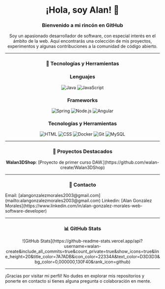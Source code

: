 <h1 align="center">¡Hola, soy Alan! 👋</h1>

### <h3 align="center">Bienvenido a mi rincón en GitHub</h3>
<p align="center">Soy un apasionado desarrollador de software, con especial interés en el ámbito de la web. Aquí encontrarás una colección de mis proyectos, experimentos y algunas contribuciones a la comunidad de código abierto.</p>

---

### <h3 align="center">🚀 Tecnologías y Herramientas</h3>

#### <h3 align="center">Lenguajes</h3>
<p align="center">
  <img src="https://img.shields.io/badge/Java-ED8B00?style=for-the-badge&logo=openjdk&logoColor=white" alt="Java"/>
  <img src="https://img.shields.io/badge/JavaScript-323330?style=for-the-badge&logo=javascript&logoColor=F7DF1E" alt="JavaScript"/>
</p>

#### <h3 align="center">Frameworks</h3>
<p align="center">
  <img src="https://img.shields.io/badge/Spring-6DB33F?style=for-the-badge&logo=spring&logoColor=white" alt="Spring"/>
  <img src="https://img.shields.io/badge/Node.js-43853D?style=for-the-badge&logo=node.js&logoColor=white" alt="Node.js"/>
  <img src="https://img.shields.io/badge/Angular-DD0031?style=for-the-badge&logo=angular&logoColor=white" alt="Angular"/>
</p>

#### <h3 align="center">Tecnologías y Herramientas</h3>
<p align="center">
  <img src="https://img.shields.io/badge/HTML-E34F26?style=for-the-badge&logo=html5&logoColor=white" alt="HTML"/>
  <img src="https://img.shields.io/badge/CSS-1572B6?style=for-the-badge&logo=css3&logoColor=white" alt="CSS"/>
  <img src="https://img.shields.io/badge/Docker-2496ED?style=for-the-badge&logo=docker&logoColor=white" alt="Docker"/>
  <img src="https://img.shields.io/badge/Git-F05032?style=for-the-badge&logo=git&logoColor=white" alt="Git"/>
  <img src="https://img.shields.io/badge/MySQL-4479A1?style=for-the-badge&logo=mysql&logoColor=white" alt="MySQL"/>
</p>

---

### <h3 align="center">🌟 Proyectos Destacados</h3>
<p align="center">
<b>Walan3DShop</b>: [Proyecto de primer curso DAW.](https://github.com/walan-create/Walan3DShop)
</p>

---

### <h3 align="center">💬 Contacto</h3>
<p>
Email: [alangonzalezmorales2003@gmail.com](mailto:alangonzalezmorales2003@gmail.com)
Linkedin: [Alan González Morales](https://www.linkedin.com/in/alan-gonzalez-morales-web-software-developer)


---

### <h3 align="center">📊 GitHub Stats</h3>
<p align="center">
![GitHub Stats](https://github-readme-stats.vercel.app/api?username=walan-create&include_all_commits=true&count_private=true&show_icons=true&line_height=20&title_color=7A7ADB&icon_color=22334A&text_color=D3D3D3&bg_color=0,000000,130F40&rank_icon=github)<br>
  
---

¡Gracias por visitar mi perfil! No dudes en explorar mis repositorios y ponerte en contacto si tienes alguna pregunta o colaboración en mente.
